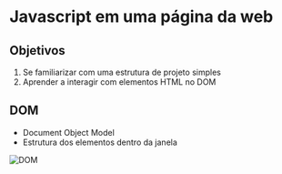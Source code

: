 # Javascript em uma página da web

## Objetivos

1. Se familiarizar com uma estrutura de projeto simples
2. Aprender a interagir com elementos HTML no DOM

## DOM

- Document Object Model
- Estrutura dos elementos dentro da janela

![DOM](https://i.imgur.com/lu4PMfw.jpeg)